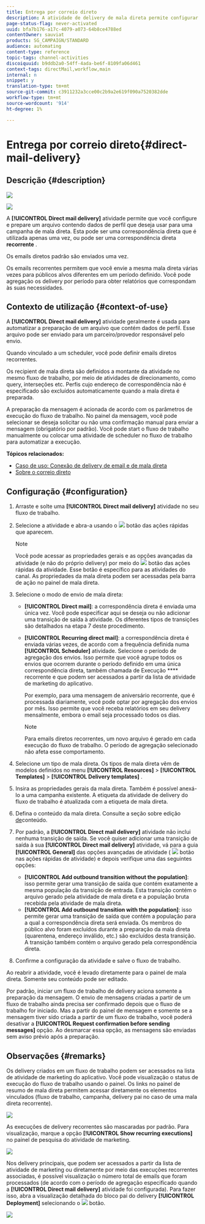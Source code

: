 ```yaml
---
title: Entrega por correio direto
description: A atividade de delivery de mala direta permite configurar o envio de uma única mala direta de envio ou de uma mala direta recorrente em um fluxo de trabalho.
page-status-flag: never-activated
uuid: bfa7b176-a17c-4079-a073-64b8ce4788ed
contentOwner: sauviat
products: SG_CAMPAIGN/STANDARD
audience: automating
content-type: reference
topic-tags: channel-activities
discoiquuid: b9ddb2a0-54ff-4ada-be6f-8109fa06d461
context-tags: directMail,workflow,main
internal: n
snippet: y
translation-type: tm+mt
source-git-commit: c3911232a3cce00c2b9a2e619f090a7520382dde
workflow-type: tm+mt
source-wordcount: '914'
ht-degree: 1%

---
```



# Entrega por correio direto{#direct-mail-delivery}

## Descrição {#description}

![](assets/paper.png)

![](assets/recurrentpaper.png)

A **[!UICONTROL Direct mail delivery]** atividade permite que você configure e prepare um arquivo contendo dados de perfil que deseja usar para uma campanha de mala direta. Esta pode ser uma correspondência direta que é utilizada apenas uma vez, ou pode ser uma correspondência direta **recorrente** .

Os emails diretos padrão são enviados uma vez.

Os emails recorrentes permitem que você envie a mesma mala direta várias vezes para públicos alvos diferentes em um período definido. Você pode agregação os delivery por período para obter relatórios que correspondam às suas necessidades.

## Contexto de utilização {#context-of-use}

A **[!UICONTROL Direct mail delivery]** atividade geralmente é usada para automatizar a preparação de um arquivo que contém dados de perfil. Esse arquivo pode ser enviado para um parceiro/provedor responsável pelo envio.

Quando vinculado a um scheduler, você pode definir emails diretos recorrentes.

Os recipient de mala direta são definidos a montante da atividade no mesmo fluxo de trabalho, por meio de atividades de direcionamento, como query, interseções etc. Perfis cujo endereço de correspondência não é especificado são excluídos automaticamente quando a mala direta é preparada.

A preparação da mensagem é acionada de acordo com os parâmetros de execução do fluxo de trabalho. No painel da mensagem, você pode selecionar se deseja solicitar ou não uma confirmação manual para enviar a mensagem (obrigatório por padrão). Você pode start o fluxo de trabalho manualmente ou colocar uma atividade de scheduler no fluxo de trabalho para automatizar a execução.

**Tópicos relacionados:**

* [Caso de uso: Conexão de delivery de email e de mala direta](../../automating/using/coupling-email-direct-mail.md)
* [Sobre o correio direto](../../channels/using/about-direct-mail.md)

## Configuração {#configuration}

1. Arraste e solte uma **[!UICONTROL Direct mail delivery]** atividade no seu fluxo de trabalho.
1. Selecione a atividade e abra-a usando o ![](assets/edit_darkgrey-24px.png) botão das ações rápidas que aparecem.

   >[!NOTE]
   >
   >Você pode acessar as propriedades gerais e as opções avançadas da atividade (e não do próprio delivery) por meio do ![](assets/dlv_activity_params-24px.png) botão das ações rápidas da atividade. Esse botão é específico para as atividades do canal. As propriedades da mala direta podem ser acessadas pela barra de ação no painel de mala direta.

1. Selecione o modo de envio de mala direta:

   * **[!UICONTROL Direct mail]**: a correspondência direta é enviada uma única vez. Você pode especificar aqui se deseja ou não adicionar uma transição de saída à atividade. Os diferentes tipos de transições são detalhados na etapa 7 deste procedimento.
   * **[!UICONTROL Recurring direct mail]**: a correspondência direta é enviada várias vezes, de acordo com a frequência definida numa **[!UICONTROL Scheduler]** atividade. Selecione o período de agregação dos envios. Isso permite que você agrupe todos os envios que ocorrem durante o período definido em uma única correspondência direta, também chamada de Execução **** recorrente e que podem ser acessados a partir da lista de atividade de marketing do aplicativo.

      Por exemplo, para uma mensagem de aniversário recorrente, que é processada diariamente, você pode optar por agregação dos envios por mês. Isso permite que você receba relatórios em seu delivery mensalmente, embora o email seja processado todos os dias.

      >[!NOTE]
      >
      >Para emails diretos recorrentes, um novo arquivo é gerado em cada execução do fluxo de trabalho. O período de agregação selecionado não afeta esse comportamento.

1. Selecione um tipo de mala direta. Os tipos de mala direta vêm de modelos definidos no menu **[!UICONTROL Resources]** > **[!UICONTROL Templates]** > **[!UICONTROL Delivery templates]** .
1. Insira as propriedades gerais da mala direta. Também é possível anexá-lo a uma campanha existente. A etiqueta da atividade de delivery do fluxo de trabalho é atualizada com a etiqueta de mala direta.
1. Defina o conteúdo da mala direta. Consulte a seção sobre edição [de](../../designing/using/personalization.md)conteúdo.
1. Por padrão, a **[!UICONTROL Direct mail delivery]** atividade não inclui nenhuma transição de saída. Se você quiser adicionar uma transição de saída à sua **[!UICONTROL Direct mail delivery]** atividade, vá para a guia **[!UICONTROL General]** das opções avançadas de atividade ( ![](assets/dlv_activity_params-24px.png) botão nas ações rápidas de atividade) e depois verifique uma das seguintes opções:

   * **[!UICONTROL Add outbound transition without the population]**: isso permite gerar uma transição de saída que contém exatamente a mesma população da transição de entrada. Esta transição contém o arquivo gerado pela atividade de mala direta e a população bruta recebida pela atividade de mala direta.
   * **[!UICONTROL Add outbound transition with the population]**: isso permite gerar uma transição de saída que contém a população para a qual a correspondência direta será enviada. Os membros do público alvo foram excluídos durante a preparação da mala direta (quarentena, endereço inválido, etc.) são excluídos desta transição. A transição também contém o arquivo gerado pela correspondência direta.

1. Confirme a configuração da atividade e salve o fluxo de trabalho.

Ao reabrir a atividade, você é levado diretamente para o painel de mala direta. Somente seu conteúdo pode ser editado.

Por padrão, iniciar um fluxo de trabalho de delivery aciona somente a preparação da mensagem. O envio de mensagens criadas a partir de um fluxo de trabalho ainda precisa ser confirmado depois que o fluxo de trabalho for iniciado. Mas a partir do painel de mensagem e somente se a mensagem tiver sido criada a partir de um fluxo de trabalho, você poderá desativar a **[!UICONTROL Request confirmation before sending messages]** opção. Ao desmarcar essa opção, as mensagens são enviadas sem aviso prévio após a preparação.

## Observações {#remarks}

Os delivery criados em um fluxo de trabalho podem ser acessados na lista de atividade de marketing do aplicativo. Você pode visualização o status de execução do fluxo de trabalho usando o painel. Os links no painel de resumo de mala direta permitem acessar diretamente os elementos vinculados (fluxo de trabalho, campanha, delivery pai no caso de uma mala direta recorrente).

![](assets/wkf_display_parent_elements_direct_mail.png)

As execuções de delivery recorrentes são mascaradas por padrão. Para visualização, marque a opção **[!UICONTROL Show recurring executions]** no painel de pesquisa do atividade de marketing.

![](assets/wkf_display_recurrent_executions_direct_mail.png)

Nos delivery principais, que podem ser acessados a partir da lista de atividade de marketing ou diretamente por meio das execuções recorrentes associadas, é possível visualização o número total de emails que foram processados (de acordo com o período de agregação especificado quando a **[!UICONTROL Direct mail delivery]** atividade foi configurada). Para fazer isso, abra a visualização detalhada do bloco pai do delivery **[!UICONTROL Deployment]** selecionando o ![](assets/wkf_dlv_detail_button.png) botão.

![](assets/wkf_display_recurrent_executions_3_direct_mail.png)
